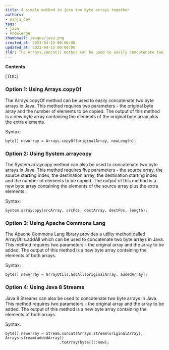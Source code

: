 ```yaml
---
title: A simple method to join two byte arrays together
authors:
- nanja_dev
tags:
- java
- knowledge
thumbnail: images/java.png
created_at: 2023-04-15 00:00:00
updated_at: 2023-04-15 00:00:00
tldr: The Arrays.concat() method can be used to easily concatenate two byte arrays in Java.
---
```


**Contents**

[TOC]

### Option 1: Using Arrays.copyOf

The Arrays.copyOf method can be used to easily concatenate two byte arrays in Java. This method requires two parameters - the original byte array and the number of elements to be copied. The output of this method is a new byte array containing the elements of the original byte array plus the extra elements.

Syntax:

```
byte[] newArray = Arrays.copyOf(originalArray, newLength);
```

### Option 2: Using System.arraycopy

The System.arraycopy method can also be used to concatenate two byte arrays in Java. This method requires five parameters - the source array, the source starting index, the destination array, the destination starting index and the number of elements to be copied. The output of this method is a new byte array containing the elements of the source array plus the extra elements.

Syntax:

```
System.arraycopy(srcArray, srcPos, destArray, destPos, length);
```

### Option 3: Using Apache Commons Lang

The Apache Commons Lang library provides a utility method called ArrayUtils.addAll which can be used to concatenate two byte arrays in Java. This method requires two parameters - the original array and the array to be added. The output of this method is a new byte array containing the elements of both arrays.

Syntax:

```
byte[] newArray = ArrayUtils.addAll(originalArray, addedArray);
```

### Option 4: Using Java 8 Streams

Java 8 Streams can also be used to concatenate two byte arrays in Java. This method requires two parameters - the original array and the array to be added. The output of this method is a new byte array containing the elements of both arrays.

Syntax:

```
byte[] newArray = Stream.concat(Arrays.stream(originalArray), Arrays.stream(addedArray))
                        .toArray(byte[]::new);
```
